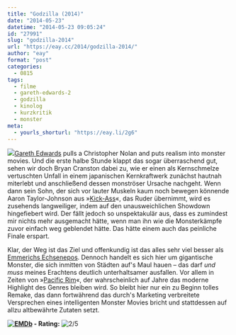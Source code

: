 ```yaml
---
title: "Godzilla (2014)"
date: "2014-05-23"
datetime: "2014-05-23 09:05:24"
id: "27991"
slug: "godzilla-2014"
url: "https://eay.cc/2014/godzilla-2014/"
author: "eay"
format: "post"
categories:
  - 0815
tags:
  - filme
  - gareth-edwards-2
  - godzilla
  - kinolog
  - kurzkritik
  - monster
meta:
  - yourls_shorturl: "https://eay.li/2g6"
---
```


![](https://eay.cc/uploads/movies/godzilla_2014.jpg)[Gareth Edwards](http://www.imdb.com/name/nm2284484/) pulls a Christopher Nolan and puts realism into monster movies. Und die erste halbe Stunde klappt das sogar überraschend gut, sehen wir doch Bryan Cranston dabei zu, wie er einen als Kernschmelze vertuschten Unfall in einem japanischen Kernkraftwerk zunächst hautnah miterlebt und anschließend dessen monströser Ursache nachgeht. Wenn dann sein Sohn, der sich vor lauter Muskeln kaum noch bewegen könnende Aaron Taylor-Johnson aus »[Kick-Ass](//eay.cc/2010/review-rundumschlag-9-teil-2/)«, das Ruder übernimmt, wird es zusehends langweiliger, indem auf den unausweichlichen Showdown hingefiebert wird. Der fällt jedoch so unspektakulär aus, dass es zumindest mir nichts mehr ausgemacht hätte, wenn man ihn wie die Monsterkämpfe zuvor einfach weg geblendet hätte. Das hätte einem auch das peinliche Finale erspart.

Klar, der Weg ist das Ziel und offenkundig ist das alles sehr viel besser als [Emmerichs Echsenepos](http://www.imdb.com/title/tt0120685/). Dennoch handelt es sich hier um gigantische Monster, die sich inmitten von Städten auf's Maul hauen – das darf _und muss_ meines Erachtens deutlich unterhaltsamer ausfallen. Vor allem in Zeiten von »[Pacific Rim](http://www.imdb.com/title/tt1663662/)«, der wahrscheinlich auf Jahre das moderne Highlight des Genres bleiben wird. So bleibt hier nur ein zu Beginn tolles Remake, das dann fortwährend das durch's Marketing verbreitete Versprechen eines intelligenten Monster Movies bricht und stattdessen auf allzu altbewährte Zutaten setzt.

 **[![EMDb](https://eay.cc/uploads/pages/emdb/emdb_mini.gif)](http://eay.cc/emdb/) - Rating:** ![2/5](https://eay.cc/uploads/pages/emdb/s_2.gif)
